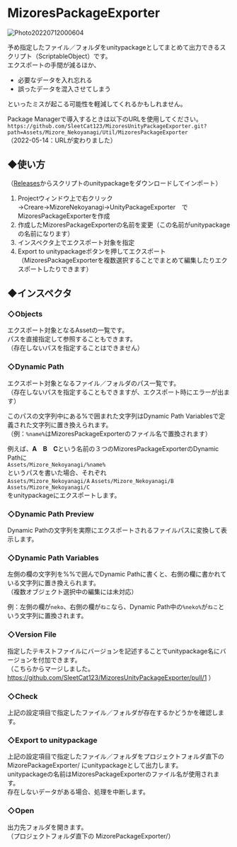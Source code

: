 # MizoresPackageExporter
![Photo20220712000604](https://user-images.githubusercontent.com/37854026/178295998-3e0fc1de-1af0-4eee-8511-d347da2bfbe7.png)

予め指定したファイル／フォルダをunitypackageとしてまとめて出力できるスクリプト（ScriptableObject）です。  
エクスポートの手間が減るほか、

* 必要なデータを入れ忘れる  
* 誤ったデータを混入させてしまう  

といったミスが起こる可能性を軽減してくれるかもしれません。
  
Package Managerで導入するときは以下のURLを使用してください。  
`https://github.com/SleetCat123/MizoresUnityPackageExporter.git?path=Assets/Mizore_Nekoyanagi/Util/MizoresPackageExporter`  
（2022-05-14：URLが変わりました）

## ◆使い方
（[Releases](https://github.com/SleetCat123/MizoresUnityPackageExporter/releases)からスクリプトのunitypackageをダウンロードしてインポート）  
1. Projectウィンドウ上で右クリック→Creare→MizoreNekoyanagi→UnityPackageExporter　でMizoresPackageExporterを作成  
2. 作成したMizoresPackageExporterの名前を変更（この名前がunitypackageの名前になります）  
3. インスペクタ上でエクスポート対象を指定  
4. Export to unitypackageボタンを押してエクスポート  
（MizoresPackageExporterを複数選択することでまとめて編集したりエクスポートしたりできます）  

## ◆インスペクタ
### ◇Objects
エクスポート対象となるAssetの一覧です。  
パスを直接指定して参照することもできます。  
（存在しないパスを指定することはできません）


### ◇Dynamic Path
エクスポート対象となるファイル／フォルダのパス一覧です。  
（存在しないパスを指定することもできますが、エクスポート時にエラーが出ます）

このパスの文字列中にある%で囲まれた文字列はDynamic Path Variablesで定義された文字列に置き換えられます。  
（例：`%name%`はMizoresPackageExporterのファイル名で置換されます）

例えば、**A　B　C**という名前の３つのMizoresPackageExporterのDynamic Pathに  
`Assets/Mizore_Nekoyanagi/%name%`  
というパスを書いた場合、それぞれ  
`Assets/Mizore_Nekoyanagi/A`
`Assets/Mizore_Nekoyanagi/B`
`Assets/Mizore_Nekoyanagi/C`  
をunitypackageにエクスポートします。


### ◇Dynamic Path Preview
Dynamic Pathの文字列を実際にエクスポートされるファイルパスに変換して表示します。


### ◇Dynamic Path Variables
左側の欄の文字列を%%で囲んでDynamic Pathに書くと、右側の欄に書かれている文字列に置き換えられます。  
（複数オブジェクト選択中の編集には未対応）  

例：左側の欄が`neko`、右側の欄が`ねこ`なら、Dynamic Path中の`%neko%`が`ねこ`という文字列に置換されます。


### ◇Version File
指定したテキストファイルにバージョンを記述することでunitypackage名にバージョンを付加できます。  
（こちらからマージしました。 https://github.com/SleetCat123/MizoresUnityPackageExporter/pull/1 ）

### ◇Check
上記の設定項目で指定したファイル／フォルダが存在するかどうかを確認します。  

### ◇Export to unitypackage
上記の設定項目で指定したファイル／フォルダをプロジェクトフォルダ直下の MizorePackageExporter/ にunitypackageとして出力します。  
unitypackageの名前はMizoresPackageExporterのファイル名が使用されます。  
存在しないデータがある場合、処理を中断します。

### ◇Open
出力先フォルダを開きます。  
（プロジェクトフォルダ直下の MizorePackageExporter/）
